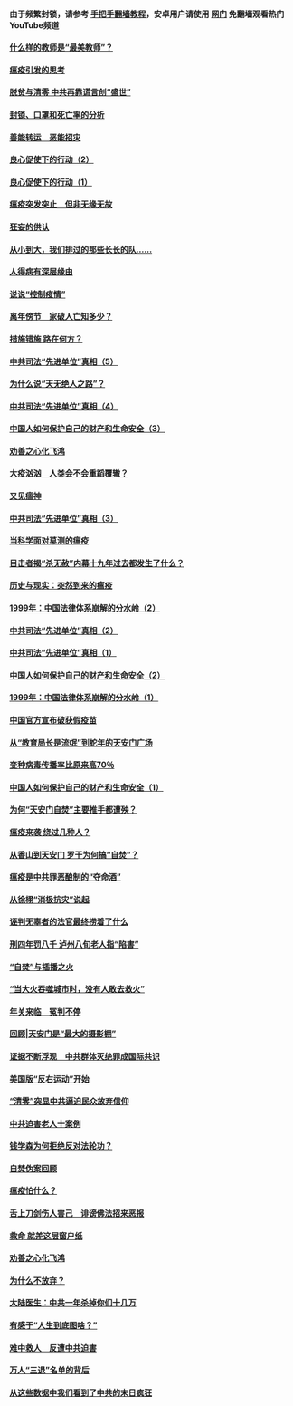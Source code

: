#### 由于频繁封锁，请参考 [手把手翻墙教程](https://github.com/gfw-breaker/guides/wiki/)，安卓用户请使用 [网门](https://github.com/gfw-breaker/nogfw/blob/master/dl.md?t=03081000) 免翻墙观看热门YouTube频道 

#### [什么样的教师是“最美教师”？](../pages/19/421755.md?t=03081000) 

#### [瘟疫引发的思考](../pages/19/421594.md?t=03081000) 

#### [脱贫与清零 中共再靠谎言创“盛世”](../pages/19/421590.md?t=03081000) 

#### [封锁、口罩和死亡率的分析](../pages/19/421495.md?t=03081000) 

#### [善能转运　恶能招灾](../pages/19/421334.md?t=03081000) 

#### [良心促使下的行动（2）](../pages/19/421361.md?t=03081000) 

#### [良心促使下的行动（1）](../pages/19/421302.md?t=03081000) 

#### [瘟疫突发突止　但非无缘无故](../pages/19/421281.md?t=03081000) 

#### [狂妄的供认](../pages/19/421199.md?t=03081000) 

#### [从小到大，我们排过的那些长长的队……](../pages/19/421243.md?t=03081000) 

#### [人得病有深层缘由](../pages/19/420864.md?t=03081000) 

#### [说说“控制疫情”](../pages/19/420831.md?t=03081000) 

#### [离年傍节　家破人亡知多少？](../pages/19/420563.md?t=03081000) 

#### [措施错施  路在何方？](../pages/19/420076.md?t=03081000) 

#### [中共司法“先进单位”真相（5）](../pages/19/419453.md?t=03081000) 

#### [为什么说“天无绝人之路”？](../pages/19/419618.md?t=03081000) 

#### [中共司法“先进单位”真相（4）](../pages/19/419452.md?t=03081000) 

#### [中国人如何保护自己的财产和生命安全（3）](../pages/19/419405.md?t=03081000) 

#### [劝善之心化飞鸿](../pages/19/418758.md?t=03081000) 

#### [大疫汹汹　人类会不会重蹈覆辙？](../pages/19/419691.md?t=03081000) 

#### [又见瘟神](../pages/19/419225.md?t=03081000) 

#### [中共司法“先进单位”真相（3）](../pages/19/419451.md?t=03081000) 

#### [当科学面对莫测的瘟疫](../pages/19/419625.md?t=03081000) 

#### [目击者揭“杀无赦”内幕十九年过去都发生了什么？](../pages/19/419617.md?t=03081000) 

#### [历史与现实：突然到来的瘟疫](../pages/19/419619.md?t=03081000) 

#### [1999年：中国法律体系崩解的分水岭（2）](../pages/19/419455.md?t=03081000) 

#### [中共司法“先进单位”真相（2）](../pages/19/419450.md?t=03081000) 

#### [中共司法“先进单位”真相（1）](../pages/19/419449.md?t=03081000) 

#### [中国人如何保护自己的财产和生命安全（2）](../pages/19/419404.md?t=03081000) 

#### [1999年：中国法律体系崩解的分水岭（1）](../pages/19/419454.md?t=03081000) 

#### [中国官方宣布破获假疫苗](../pages/19/419504.md?t=03081000) 

#### [从“教育局长是流氓”到蛇年的天安门广场](../pages/19/419470.md?t=03081000) 

#### [变种病毒传播率比原来高70％](../pages/19/419456.md?t=03081000) 

#### [中国人如何保护自己的财产和生命安全（1）](../pages/19/419403.md?t=03081000) 

#### [为何“天安门自焚”主要推手都遭殃？](../pages/19/419348.md?t=03081000) 

#### [瘟疫来袭 绕过几种人？](../pages/19/419349.md?t=03081000) 

#### [从香山到天安门 罗干为何搞“自焚”？](../pages/19/419270.md?t=03081000) 

#### [瘟疫是中共罪恶酿制的“夺命酒”](../pages/19/419223.md?t=03081000) 

#### [从徐栩“消极抗灾”说起](../pages/19/419224.md?t=03081000) 

#### [诬判无辜者的法官最终捞着了什么](../pages/19/419268.md?t=03081000) 

#### [刑四年罚八千 泸州八旬老人指“陷害”](../pages/19/419232.md?t=03081000) 

#### [“自焚”与插播之火](../pages/19/419226.md?t=03081000) 

#### [“当大火吞噬城市时，没有人敢去救火”](../pages/19/419077.md?t=03081000) 

#### [年关来临　冤判不停](../pages/19/419093.md?t=03081000) 

#### [回顾|天安门是“最大的摄影棚”](../pages/19/380866.md?t=03081000) 

#### [证据不断浮现　中共群体灭绝罪成国际共识](../pages/19/419031.md?t=03081000) 

#### [美国版“反右运动”开始](../pages/19/419030.md?t=03081000) 

#### [“清零”突显中共逼迫民众放弃信仰](../pages/19/418995.md?t=03081000) 

#### [中共迫害老人十案例](../pages/19/418831.md?t=03081000) 

#### [钱学森为何拒绝反对法轮功？](../pages/19/418905.md?t=03081000) 

#### [自焚伪案回顾](../pages/19/418799.md?t=03081000) 

#### [瘟疫怕什么？](../pages/19/418800.md?t=03081000) 

#### [舌上刀剑伤人害己　诽谤佛法招来恶报](../pages/19/418731.md?t=03081000) 

#### [救命 就差这层窗户纸](../pages/19/418706.md?t=03081000) 

#### [劝善之心化飞鸿](../pages/19/416766.md?t=03081000) 

#### [为什么不放弃？](../pages/19/418691.md?t=03081000) 

#### [大陆医生：中共一年杀掉你们十几万](../pages/19/418670.md?t=03081000) 

#### [有感于“人生到底图啥？”](../pages/19/418624.md?t=03081000) 

#### [难中救人　反遭中共迫害](../pages/19/418414.md?t=03081000) 

#### [万人“三退”名单的背后](../pages/19/418505.md?t=03081000) 

#### [从这些数据中我们看到了中共的末日疯狂](../pages/19/418420.md?t=03081000) 

